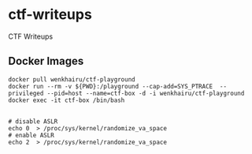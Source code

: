 # ctf-writeups
CTF Writeups

## Docker Images
```
docker pull wenkhairu/ctf-playground
docker run --rm -v ${PWD}:/playground --cap-add=SYS_PTRACE  --privileged --pid=host --name=ctf-box -d -i wenkhairu/ctf-playground
docker exec -it ctf-box /bin/bash
```

##
```
# disable ASLR
echo 0  > /proc/sys/kernel/randomize_va_space 
# enable ASLR
echo 2  > /proc/sys/kernel/randomize_va_space
```

